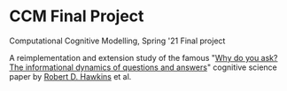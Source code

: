 # CCM Final Project
Computational Cognitive Modelling, Spring '21 Final project

A reimplementation and extension study of the famous "[Why do you ask? The informational dynamics of questions and answers](https://psyarxiv.com/j2cp6)" cognitive science paper by [Robert D. Hawkins](https://rxdhawkins.com/) et al.
